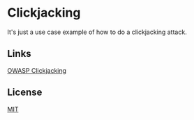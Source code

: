 # Clickjacking

It's just a use case example of how to do a clickjacking attack.

## Links
[OWASP Clickjacking](https://owasp.org/www-community/attacks/Clickjacking)


## License
[MIT](https://choosealicense.com/licenses/mit/)